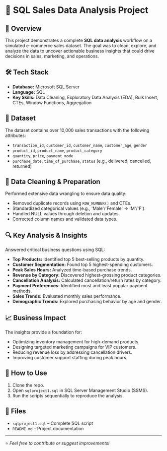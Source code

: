 # 🛒 SQL Sales Data Analysis Project

## 📖 Overview
This project demonstrates a complete **SQL data analysis** workflow on a simulated e-commerce sales dataset. The goal was to clean, explore, and analyze the data to uncover actionable business insights that could drive decisions in sales, marketing, and operations.

## 🛠️ Tech Stack
- **Database:** Microsoft SQL Server
- **Language:** SQL
- **Key Skills:** Data Cleaning, Exploratory Data Analysis (EDA), Bulk Insert, CTEs, Window Functions, Aggregation

## 📂 Dataset
The dataset contains over 10,000 sales transactions with the following attributes:
- `transaction_id`, `customer_id`, `customer_name`, `customer_age`, `gender`
- `product_id`, `product_name`, `product_category`
- `quantity`, `price`, `payment_mode`
- `purchase_date`, `time_of_purchase`, `status` (e.g., delivered, cancelled, returned)

## 🧹 Data Cleaning & Preparation
Performed extensive data wrangling to ensure data quality:
- Removed duplicate records using `ROW_NUMBER()` and CTEs.
- Standardized categorical values (e.g., 'Male'/'Female' → 'M'/'F').
- Handled NULL values through deletion and updates.
- Corrected column names and validated data types.

## 🔍 Key Analysis & Insights
Answered critical business questions using SQL:

- **Top Products:** Identified top 5 best-selling products by quantity.
- **Customer Segmentation:** Found top 5 highest-spending customers.
- **Peak Sales Hours:** Analyzed time-based purchase trends.
- **Revenue by Category:** Discovered highest-grossing product categories.
- **Cancellation Analysis:** Calculated cancellation/return rates by category.
- **Payment Preferences:** Identified most and least popular payment methods.
- **Sales Trends:** Evaluated monthly sales performance.
- **Demographic Trends:** Explored purchasing behavior by age and gender.

## 📈 Business Impact
The insights provide a foundation for:
- Optimizing inventory management for high-demand products.
- Designing targeted marketing campaigns for VIP customers.
- Reducing revenue loss by addressing cancellation drivers.
- Improving customer support staffing during peak hours.

## 🚀 How to Use
1. Clone the repo.
2. Open `sqlproject1.sql` in SQL Server Management Studio (SSMS).
3. Run the scripts sequentially to reproduce the analysis.

## 📁 Files
- `sqlproject1.sql` – Complete SQL script
- `README.md` – Project documentation

---
⭐ *Feel free to contribute or suggest improvements!*
